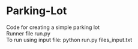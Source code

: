 # Parking-Lot
Code for creating a simple parking lot  
Runner file run.py  
To run using input file: python run.py files_input.txt  

